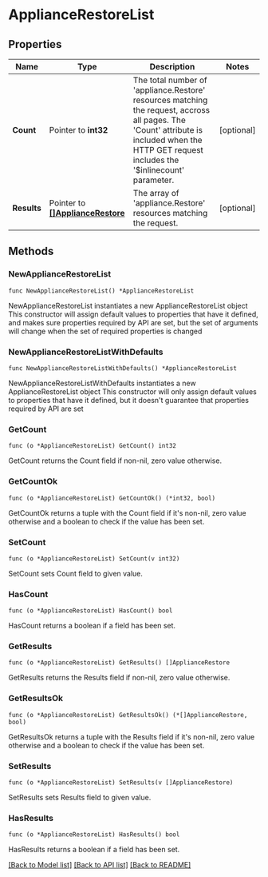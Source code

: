 # ApplianceRestoreList

## Properties

Name | Type | Description | Notes
------------ | ------------- | ------------- | -------------
**Count** | Pointer to **int32** | The total number of &#39;appliance.Restore&#39; resources matching the request, accross all pages. The &#39;Count&#39; attribute is included when the HTTP GET request includes the &#39;$inlinecount&#39; parameter. | [optional] 
**Results** | Pointer to [**[]ApplianceRestore**](appliance.Restore.md) | The array of &#39;appliance.Restore&#39; resources matching the request. | [optional] 

## Methods

### NewApplianceRestoreList

`func NewApplianceRestoreList() *ApplianceRestoreList`

NewApplianceRestoreList instantiates a new ApplianceRestoreList object
This constructor will assign default values to properties that have it defined,
and makes sure properties required by API are set, but the set of arguments
will change when the set of required properties is changed

### NewApplianceRestoreListWithDefaults

`func NewApplianceRestoreListWithDefaults() *ApplianceRestoreList`

NewApplianceRestoreListWithDefaults instantiates a new ApplianceRestoreList object
This constructor will only assign default values to properties that have it defined,
but it doesn't guarantee that properties required by API are set

### GetCount

`func (o *ApplianceRestoreList) GetCount() int32`

GetCount returns the Count field if non-nil, zero value otherwise.

### GetCountOk

`func (o *ApplianceRestoreList) GetCountOk() (*int32, bool)`

GetCountOk returns a tuple with the Count field if it's non-nil, zero value otherwise
and a boolean to check if the value has been set.

### SetCount

`func (o *ApplianceRestoreList) SetCount(v int32)`

SetCount sets Count field to given value.

### HasCount

`func (o *ApplianceRestoreList) HasCount() bool`

HasCount returns a boolean if a field has been set.

### GetResults

`func (o *ApplianceRestoreList) GetResults() []ApplianceRestore`

GetResults returns the Results field if non-nil, zero value otherwise.

### GetResultsOk

`func (o *ApplianceRestoreList) GetResultsOk() (*[]ApplianceRestore, bool)`

GetResultsOk returns a tuple with the Results field if it's non-nil, zero value otherwise
and a boolean to check if the value has been set.

### SetResults

`func (o *ApplianceRestoreList) SetResults(v []ApplianceRestore)`

SetResults sets Results field to given value.

### HasResults

`func (o *ApplianceRestoreList) HasResults() bool`

HasResults returns a boolean if a field has been set.


[[Back to Model list]](../README.md#documentation-for-models) [[Back to API list]](../README.md#documentation-for-api-endpoints) [[Back to README]](../README.md)


